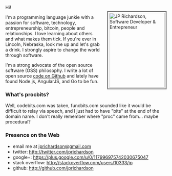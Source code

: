 <!--
author: JP Richardson
publish: 2013-08-20
title: About
-->

<a href="http://procbits.files.wordpress.com/2009/03/twitter.jpg"><img src="http://procbits.files.wordpress.com/2009/03/twitter.jpg" alt="JP Richardson, Software Developer & Entrepreneur" title="JP Richardson" width="174" height="234" style="float:right; padding: 3px; border: 3px solid gray; margin-left: 20px; margin-top: 20px; " /></a>

Hi!

I'm a programming language junkie with a passion for software, technology, entrepreneurship, bitcoin, people and relationships. I love learning about others and what makes them tick. If you're ever in Lincoln, Nebraska, look me up and let's grab a drink. I strongly aspire to change the world through software.

I'm a strong advocate of the open source software (OSS) philosophy. I write a lot of open source [code on Github][github] and lately have found Node.js, AngularJS, and Go to be fun.


### What's procbits?

Well, codebits.com was taken, funcbits.com sounded like it would be difficult to relay via speech, and I just had to have "bits" at the end of the domain name. I don't really remember where "proc" came from... maybe procedural? 



### Presence on the Web

- email me at jprichardson@gmail.com
- twitter: http://twitter.com/jprichardson
- google+: https://plus.google.com/u/0/117996975742030675047
- stack overflow: http://stackoverflow.com/users/10333/jp
- github: http://github.com/jprichardson


[github]: http://github.com/jprichardson